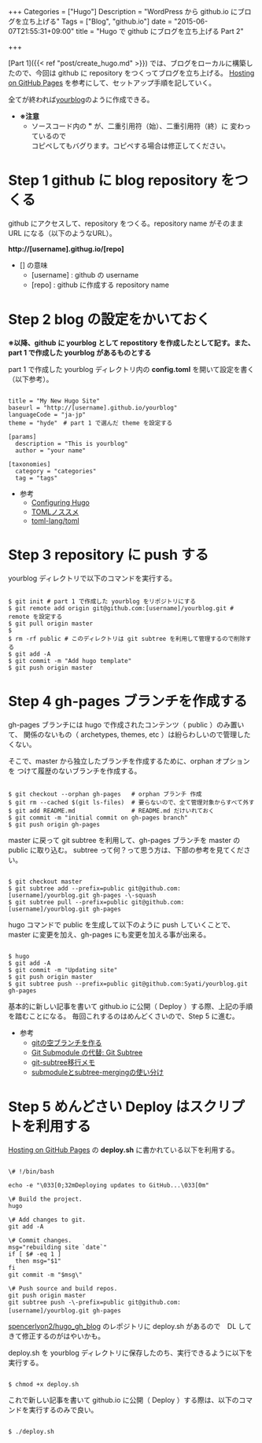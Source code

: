 +++
Categories = ["Hugo"]
Description = "WordPress から github.io にブログを立ち上げる"
Tags = ["Blog", "github.io"]
date = "2015-06-07T21:55:31+09:00"
title = "Hugo で github にブログを立ち上げる Part 2"

+++

[Part 1]({{< ref "post/create_hugo.md" >}}) では、ブログをローカルに構築したので、今回は github に repository をつくってブログを立ち上げる。
[Hosting on GitHub Pages](http://gohugo.io/tutorials/github-pages-blog/) を参考にして、セットアップ手順を記していく。

全てが終われば[yourblog](http://syati.github.io/yourblog/)のように作成できる。

 <!--more-->
- **※注意**
    - ソースコード内の **&quot;** が、二重引用符（始）、二重引用符（終）に 変わっているので  
      コピペしてもバグります。コピペする場合は修正してください。

# Step 1 github に blog repository をつくる

github にアクセスして、repository をつくる。repository name がそのまま URL になる（以下のようなURL）。

**http://[username].githug.io/[repo]**

- [] の意味
    - [username] : github の username
    - [repo] : github に作成する repository name

# Step 2 blog の設定をかいておく

**※以降、github に yourblog として repostitory を作成したとして記す。また、part 1 で作成した yourblog があるものとする**

part 1 で作成した yourblog ディレクトリ内の **config.toml** を開いて設定を書く（以下参考）。

<pre><code class="language-bash">
title = "My New Hugo Site"
baseurl = "http://[username].github.io/yourblog"
languageCode = "ja-jp"
theme = "hyde"　# part 1 で選んだ theme を設定する

[params]
  description = "This is yourblog"
  author = "your name"

[taxonomies]
  category = "categories"
  tag = "tags"
</pre></code>

- 参考
    - [Configuring Hugo](http://gohugo.io/overview/configuration/) 
    - [TOMLノススメ](http://mojavy.com/blog/2013/04/26/toml/)
    - [toml-lang/toml](https://github.com/toml-lang/toml)


# Step 3 repository に push する

yourblog ディレクトリで以下のコマンドを実行する。

<pre><code class="language-bash">
$ git init # part 1 で作成した yourblog をリポジトリにする
$ git remote add origin git@github.com:[username]/yourblog.git # remote を設定する
$ git pull origin master
$
$ rm -rf public # このディレクトリは git subtree を利用して管理するので削除する
$ git add -A
$ git commit -m "Add hugo template"
$ git push origin master
</pre></code>

# Step 4 gh-pages ブランチを作成する

gh-pages ブランチには hugo で作成されたコンテンツ（ public ）のみ置いて、
関係のないもの（ archetypes, themes, etc ）は紛らわしいので管理したくない。

そこで、master から独立したブランチを作成するために、orphan オプションを
つけて履歴のないブランチを作成する。

<pre><code class="language-bash">
$ git checkout --orphan gh-pages   # orphan ブランチ 作成
$ git rm --cached $(git ls-files)  # 要らないので、全て管理対象からすべて外す
$ git add README.md                # README.md だけいれておく
$ git commit -m "initial commit on gh-pages branch"
$ git push origin gh-pages
</pre></code>

master に戻って git subtree を利用して、gh-pages ブランチを master の public に取り込む。
subtree って何？って思う方は、下部の参考を見てください。

<pre><code class="language-bash">
$ git checkout master
$ git subtree add --prefix=public git@github.com:[username]/yourblog.git gh-pages -\-squash
$ git subtree pull --prefix=public git@github.com:[username]/yourblog.git gh-pages
</pre></code>

hugo コマンドで public を生成して以下のように push していくことで、
master に変更を加え、gh-pages にも変更を加える事が出来る。

<pre><code class="language-bash">
$ hugo
$ git add -A
$ git commit -m "Updating site"
$ git push origin master
$ git subtree push --prefix=public git@github.com:Syati/yourblog.git gh-pages
</pre></code>

基本的に新しい記事を書いて github.io に公開（ Deploy ）する際、上記の手順を踏むことになる。
毎回これするのはめんどくさいので、Step 5 に進む。

- 参考
    - [gitの空ブランチを作る](http://qiita.com/akiko-pusu/items/7c0a99b8cb37882d2cfe)
    - [Git Submodule の代替: Git Subtree](http://japan.blogs.atlassian.com/2014/03/alternatives-to-git-submodule-git-subtree/)
    - [git-subtree移行メモ](http://qiita.com/shogo82148/items/04b29b195dbbb373152f)
    - [submoduleとsubtree-mergingの使い分け](http://qiita.com/marutanm/items/d02e7d5ff8ed7c2c4b95)


# Step 5 めんどさい Deploy はスクリプトを利用する

[Hosting on GitHub Pages](http://gohugo.io/tutorials/github-pages-blog/) の **deploy.sh** に書かれている以下を利用する。

<pre><code class="language-bash">
\# !/bin/bash

echo -e "\033[0;32mDeploying updates to GitHub...\033[0m"

\# Build the project. 
hugo

\# Add changes to git.
git add -A

\# Commit changes.
msg="rebuilding site `date`"
if [ $# -eq 1 ]
  then msg="$1"
fi
git commit -m "$msg\"

\# Push source and build repos.
git push origin master
git subtree push -\-prefix=public git@github.com:[username]/yourblog.git gh-pages　
</pre></code>

[spencerlyon2/hugo_gh_blog](https://github.com/spencerlyon2/hugo_gh_blog) のレポジトリに deploy.sh
があるので　DL してきて修正するのがはやいかも。

deploy.sh を yourblog ディレクトリに保存したのち、実行できるように以下を実行する。

<pre><code class="language-bash">
$ chmod +x deploy.sh
</pre></code>

これで新しい記事を書いて github.io に公開（ Deploy ）する際は、以下のコマンドを実行するのみで良い。

<pre><code class="language-bash">
$ ./deploy.sh
</pre></code>






